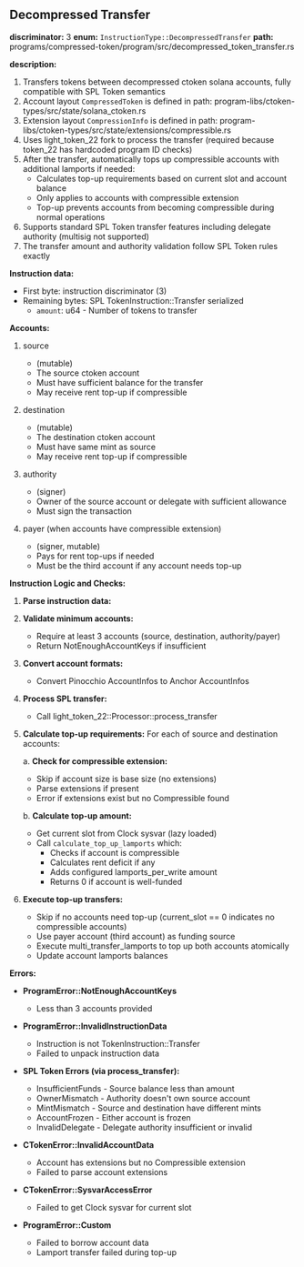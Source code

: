 ## Decompressed Transfer

**discriminator:** 3
**enum:** `InstructionType::DecompressedTransfer`
**path:** programs/compressed-token/program/src/decompressed_token_transfer.rs

**description:**
1. Transfers tokens between decompressed ctoken solana accounts, fully compatible with SPL Token semantics
2. Account layout `CompressedToken` is defined in path: program-libs/ctoken-types/src/state/solana_ctoken.rs
3. Extension layout `CompressionInfo` is defined in path: program-libs/ctoken-types/src/state/extensions/compressible.rs
4. Uses light_token_22 fork to process the transfer (required because token_22 has hardcoded program ID checks)
5. After the transfer, automatically tops up compressible accounts with additional lamports if needed:
   - Calculates top-up requirements based on current slot and account balance
   - Only applies to accounts with compressible extension
   - Top-up prevents accounts from becoming compressible during normal operations
6. Supports standard SPL Token transfer features including delegate authority (multisig not supported)
7. The transfer amount and authority validation follow SPL Token rules exactly

**Instruction data:**
- First byte: instruction discriminator (3)
- Remaining bytes: SPL TokenInstruction::Transfer serialized
  - `amount`: u64 - Number of tokens to transfer

**Accounts:**
1. source
   - (mutable)
   - The source ctoken account
   - Must have sufficient balance for the transfer
   - May receive rent top-up if compressible

2. destination
   - (mutable)
   - The destination ctoken account
   - Must have same mint as source
   - May receive rent top-up if compressible

3. authority
   - (signer)
   - Owner of the source account or delegate with sufficient allowance
   - Must sign the transaction

4. payer (when accounts have compressible extension)
   - (signer, mutable)
   - Pays for rent top-ups if needed
   - Must be the third account if any account needs top-up

**Instruction Logic and Checks:**

1. **Parse instruction data:**

2. **Validate minimum accounts:**
   - Require at least 3 accounts (source, destination, authority/payer)
   - Return NotEnoughAccountKeys if insufficient

3. **Convert account formats:**
   - Convert Pinocchio AccountInfos to Anchor AccountInfos

4. **Process SPL transfer:**
   - Call light_token_22::Processor::process_transfer

5. **Calculate top-up requirements:**
   For each of source and destination accounts:

   a. **Check for compressible extension:**
      - Skip if account size is base size (no extensions)
      - Parse extensions if present
      - Error if extensions exist but no Compressible found

   b. **Calculate top-up amount:**
      - Get current slot from Clock sysvar (lazy loaded)
      - Call `calculate_top_up_lamports` which:
        - Checks if account is compressible
        - Calculates rent deficit if any
        - Adds configured lamports_per_write amount
        - Returns 0 if account is well-funded

6. **Execute top-up transfers:**
   - Skip if no accounts need top-up (current_slot == 0 indicates no compressible accounts)
   - Use payer account (third account) as funding source
   - Execute multi_transfer_lamports to top up both accounts atomically
   - Update account lamports balances

**Errors:**

- **ProgramError::NotEnoughAccountKeys**
  - Less than 3 accounts provided

- **ProgramError::InvalidInstructionData**
  - Instruction is not TokenInstruction::Transfer
  - Failed to unpack instruction data

- **SPL Token Errors (via process_transfer):**
  - InsufficientFunds - Source balance less than amount
  - OwnerMismatch - Authority doesn't own source account
  - MintMismatch - Source and destination have different mints
  - AccountFrozen - Either account is frozen
  - InvalidDelegate - Delegate authority insufficient or invalid

- **CTokenError::InvalidAccountData**
  - Account has extensions but no Compressible extension
  - Failed to parse account extensions

- **CTokenError::SysvarAccessError**
  - Failed to get Clock sysvar for current slot

- **ProgramError::Custom**
  - Failed to borrow account data
  - Lamport transfer failed during top-up
